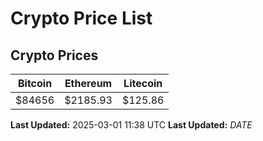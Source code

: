 # Crypto Price List

## Crypto Prices
| Bitcoin | Ethereum | Litecoin |
| ------- | -------- | -------- |
| $84656 | $2185.93 | $125.86 |
**Last Updated:** 2025-03-01 11:38 UTC
**Last Updated:** $DATE$
